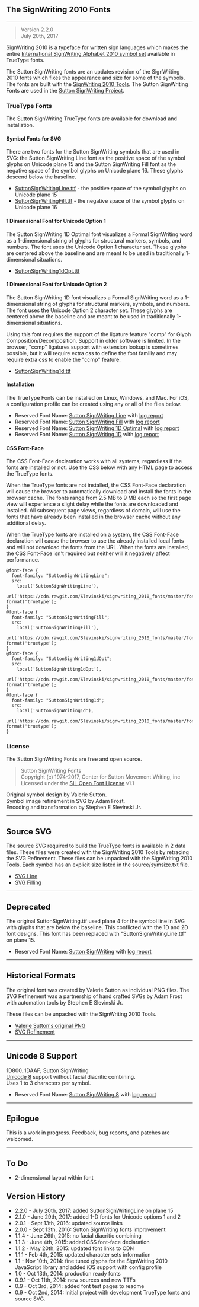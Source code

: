 ## The SignWriting 2010 Fonts
- - - 
> Version 2.2.0  
July 20th, 2017

SignWriting 2010 is a typeface for written sign languages which makes the entire [International SignWriting Alphabet 2010 symbol set](http://signbank.org/iswa) available in TrueType fonts.  

The Sutton SignWriting fonts are an updates revision of the SignWriting 2010 fonts which fixes the appearance and size for some of the symbols.  
The fonts are built with the [SignWriting 2010 Tools](https://github.com/Slevinski/signwriting_2010_tools).  The Sutton SignWriting Fonts are used in the [Sutton SignWriting Project](https://github.com/Slevinski/SuttonSignWriting).


### TrueType Fonts
The Sutton SignWriting TrueType fonts are available for download and installation.  

#### Symbol Fonts for SVG  
There are two fonts for the Sutton SignWriting symbols that are used in SVG: the Sutton SignWriting Line font as the positive space of the symbol glyphs on Unicode plane 15 and the Sutton SignWriting Fill font as the negative space of the symbol glyphs on Unicode plane 16. These glyphs descend below the baseline. 

* [SuttonSignWritingLine.ttf](https://cdn.rawgit.com/Slevinski/signwriting_2010_fonts/master/fonts/SuttonSignWritingLine.ttf) - the positive space of the symbol glyphs on Unicode plane 15
* [SuttonSignWritingFill.ttf](https://cdn.rawgit.com/Slevinski/signwriting_2010_fonts/master/fonts/SuttonSignWritingFill.ttf) - the negative space of the symbol glyphs on Unicode plane 16

#### 1 Dimensional Font for Unicode Option 1
The Sutton SignWriting 1D Optimal font visualizes a Formal SignWriting word as a 1-dimensional string of glyphs for structural markers, symbols, and numbers. The font uses the Unicode Option 1 character set. These glyphs are centered above the baseline and are meant to be used in traditionally 1-dimensional situations. 

* [SuttonSignWriting1dOpt.ttf](https://cdn.rawgit.com/Slevinski/signwriting_2010_fonts/master/fonts/SuttonSignWriting1dOpt.ttf)

#### 1 Dimensional Font for Unicode Option 2  
The Sutton SignWriting 1D font visualizes a Formal SignWriting word as a 1-dimensional string of glyphs for structural markers, symbols, and numbers. The font uses the Unicode Option 2 character set. These glyphs are centered above the baseline and are meant to be used in traditionally 1-dimensional situations.

Using this font requires the support of the ligature feature "ccmp" for Glyph Composition/Decomposition. Support in older software is limited. In the browser, "ccmp" ligatures support with extension lookup is sometimes possible, but it will require extra css to define the font famiily and may require extra css to enable the "ccmp" feature. 

* [SuttonSignWriting1d.ttf](https://cdn.rawgit.com/Slevinski/signwriting_2010_fonts/master/fonts/SuttonSignWriting1d.ttf)

#### Installation
The TrueType Fonts can be installed on Linux, Windows, and Mac.  For iOS, a configuration profile can be created using any or all of the files below. 

- Reserved Font Name: [Sutton SignWriting Line](https://cdn.rawgit.com/Slevinski/signwriting_2010_fonts/master/fonts/SuttonSignWritingLine.ttf) with [log report](https://cdn.rawgit.com/Slevinski/signwriting_2010_fonts/master/fonts/SuttonSignWritingLine.log)  
- Reserved Font Name: [Sutton SignWriting Fill](https://cdn.rawgit.com/Slevinski/signwriting_2010_fonts/master/fonts/SuttonSignWritingFill.ttf) with [log report](https://cdn.rawgit.com/Slevinski/signwriting_2010_fonts/master/fonts/SuttonSignWritingFill.log)  
- Reserved Font Name: [Sutton SignWriting 1D Optimal](https://cdn.rawgit.com/Slevinski/signwriting_2010_fonts/master/fonts/SuttonSignWriting1dOpt.ttf) with [log report](https://cdn.rawgit.com/Slevinski/signwriting_2010_fonts/master/fonts/SuttonSignWriting1dOpt.log)  
- Reserved Font Name: [Sutton SignWriting 1D](https://cdn.rawgit.com/Slevinski/signwriting_2010_fonts/master/fonts/SuttonSignWriting1d.ttf) with [log report](https://cdn.rawgit.com/Slevinski/signwriting_2010_fonts/master/fonts/SuttonSignWriting1d.log)  


#### CSS Font-Face
The CSS Font-Face declaration works with all systems, regardless if the fonts are installed or not.  Use the CSS below with any HTML page to access the TrueType fonts.

When the TrueType fonts are not installed, the CSS Font-Face declaration will cause the browser to automatically download and install the fonts in the browser cache. The fonts range from 2.5 MB to 9 MB each so the first page view will experience a slight delay while the fonts are downloaded and installed.  All subsequent page views, regardless of domain, will use the fonts that have already been installed in the browser cache without any additional delay.

When the TrueType fonts are installed on a system, the CSS Font-Face declaration will cause the browser to use the already installed local fonts and will not download the fonts from the URL.  When the fonts are installed, the CSS Font-Face isn't required but neither will it negatively affect performance.

    @font-face {
      font-family: "SuttonSignWritingLine";
      src: 
        local('SuttonSignWritingLine'),
        url('https://cdn.rawgit.com/Slevinski/signwriting_2010_fonts/master/fonts/SuttonSignWritingLine.ttf') format('truetype');
    }
    @font-face {
      font-family: "SuttonSignWritingFill";
      src: 
        local('SuttonSignWritingFill'),
        url('https://cdn.rawgit.com/Slevinski/signwriting_2010_fonts/master/fonts/SuttonSignWritingFill.ttf') format('truetype');
    }
    @font-face {
      font-family: "SuttonSignWriting1dOpt";
      src: 
        local('SuttonSignWriting1dOpt'),
        url('https://cdn.rawgit.com/Slevinski/signwriting_2010_fonts/master/fonts/SuttonSignWriting1dOpt.ttf') format('truetype');
    }
    @font-face {
      font-family: "SuttonSignWriting1d";
      src: 
        local('SuttonSignWriting1d'),
        url('https://cdn.rawgit.com/Slevinski/signwriting_2010_fonts/master/fonts/SuttonSignWriting1d.ttf') format('truetype');
    }
### License
The Sutton SignWriting Fonts are free and open source.

>Sutton SignWriting Fonts  
Copyright (c) 1974-2017, Center for Sutton Movement Writing, inc  
Licensed under the [SIL Open Font License](http://scripts.sil.org/OFL) v1.1


Original symbol design by Valerie Sutton.  
Symbol image refinement in SVG by Adam Frost.  
Encoding and transformation by Stephen E Slevinski Jr.


- - - 

Source SVG
---------------
The source SVG required to build the TrueType fonts  is available in 2 data files.  These files were created with the SignWriting 2010 Tools by retracing the SVG Refinement.  These files can be unpacked with the SignWriting 2010 Tools.  Each symbol has an explicit size listed in the source/symsize.txt file.

* [SVG Line](https://cdn.rawgit.com/Slevinski/signwriting_2010_fonts/cae26de2d2c85aedd2940e1dab67c2c1294e6303/source/svg_line.zip)  
* [SVG Filling](https://cdn.rawgit.com/Slevinski/signwriting_2010_fonts/cae26de2d2c85aedd2940e1dab67c2c1294e6303/source/svg_fill.zip)  


- - -

Deprecated
---------------------
The original SuttonSignWriting.ttf used plane 4 for the symbol line in SVG with glyphs that are below the baseline.  This conflicted with the 1D and 2D font designs.  This font has been replaced with "SuttonSignWritingLine.ttf" on plane 15.

- Reserved Font Name: [Sutton SignWriting](https://cdn.rawgit.com/Slevinski/signwriting_2010_fonts/master/fonts/SuttonSignWriting.ttf) with [log report](https://cdn.rawgit.com/Slevinski/signwriting_2010_fonts/master/fonts/SuttonSignWriting.log)  

- - -

Historical Formats
---------------------
The original font was created by Valerie Sutton as individual PNG files.  The SVG Refinement was a partnership of hand crafted SVGs by Adam Frost with automation tools  by Stephen E Slevinski Jr. 

These files can be unpacked with the SignWriting 2010 Tools.

* [Valerie Sutton's original PNG](https://cdn.rawgit.com/Slevinski/signwriting_2010_fonts/master/source/png_sutton.zip)
* [SVG Refinement](https://cdn.rawgit.com/Slevinski/signwriting_2010_fonts/master/source/svg_refinement.zip)

- - -

Unicode 8 Support
--------------------
1D800..1DAAF; Sutton SignWriting  
[Unicode 8](http://www.unicode.org/versions/Unicode8.0.0/) support without facial diacritic combining.  
Uses 1 to 3 characters per symbol.
- Reserved Font Name: [Sutton SignWriting 8](https://cdn.rawgit.com/Slevinski/signwriting_2010_fonts/master/fonts/SuttonSignWriting8.ttf) with [log report](https://cdn.rawgit.com/Slevinski/signwriting_2010_fonts/master/fonts/SuttonSignWriting8.ttf)  

- - -

Epilogue
----------
This is a work in progress. Feedback, bug reports, and patches are welcomed.

- - -

To Do
-------
* 2-dimensional layout within font

Version History
------------------
* 2.2.0 - July 20th, 2017: added SuttonSignWritingLine on plane 15
* 2.1.0 - June 29th, 2017: added 1-D fonts for Unicode options 1 and 2
* 2.0.1 - Sept 13th, 2016: updated source links
* 2.0.0 - Sept 13th, 2016: Sutton SignWriting fonts improvement
* 1.1.4 - June 26th, 2015: no facial diacritic combining
* 1.1.3 - June 4th, 2015: added CSS font-face declaration
* 1.1.2 - May 20th, 2015: updated font links to CDN
* 1.1.1 - Feb 4th, 2015: updated character sets information
* 1.1 - Nov 10th, 2014: fine tuned glyphs for the SignWriting 2010 JavaScript library and added iOS support with config profile
* 1.0 - Oct 13th, 2014: production ready fonts
* 0.9.1 - Oct 11th, 2014: new sources and new TTFs
* 0.9 - Oct 3rd, 2014: added font test pages to readme
* 0.9 - Oct 2nd, 2014: Initial project with development TrueType fonts and source SVG.
